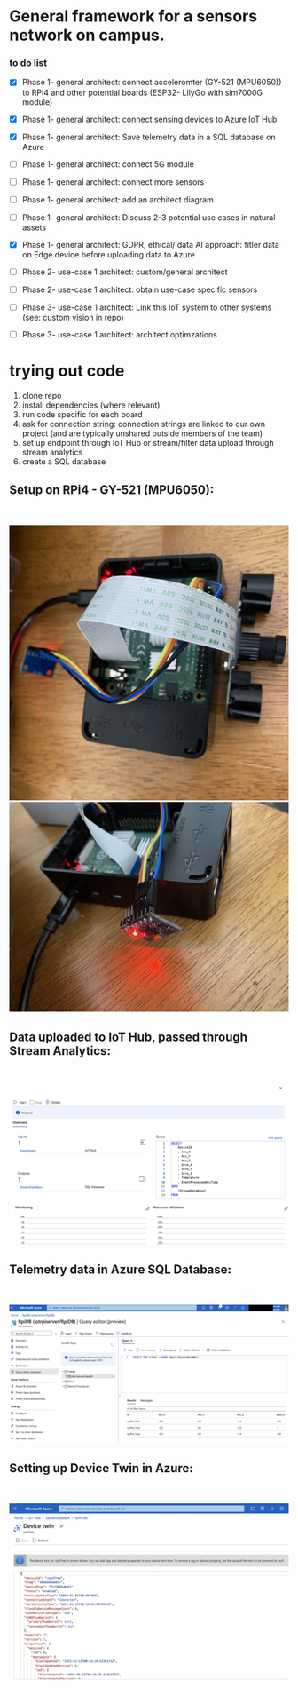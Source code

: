 # General framework for a sensors network on campus. 


### to do list
* [x] Phase 1- general architect: connect acceleromter (GY-521 (MPU6050)) to RPi4 and other potential boards (ESP32- LilyGo with sim7000G module)
* [x] Phase 1- general architect: connect sensing devices to Azure IoT Hub
* [x] Phase 1- general architect: Save telemetry data in a SQL database on Azure 
* [ ] Phase 1- general architect: connect 5G module
* [ ] Phase 1- general architect: connect more sensors
* [ ] Phase 1- general architect: add an architect diagram
* [ ] Phase 1- general architect: Discuss 2-3 potential use cases in natural assets
* [x] Phase 1- general architect: GDPR, ethical/ data AI approach: fitler data on Edge device before uploading data to Azure

* [ ] Phase 2- use-case 1 architect: custom/general architect
* [ ] Phase 2- use-case 1 architect: obtain use-case specific sensors

* [ ] Phase 3- use-case 1 architect: Link this IoT system to other systems (see: custom vision in  repo)
* [ ] Phase 3- use-case 1 architect: architect optimzations



# trying out code
1. clone repo
2. install dependencies (where relevant)
2. run code specific for each board 
3. ask for connection string: connection strings are linked to our own project (and are typically unshared outside members of the team)
4. set up endpoint through IoT Hub or stream/filter data upload through stream analytics
5. create a SQL database 



## Setup on RPi4 - GY-521 (MPU6050):
\
\
![image output](rpi_1.jpg)
![image output](rpi_2.jpg)



## Data uploaded to IoT Hub, passed through Stream Analytics:
\
\
![image output](stream_analytics.png)


## Telemetry data in Azure SQL Database:
\
\
![image output](Azure_SQL.png)


## Setting up Device Twin in Azure:
\
\
![image output](device_twin.png)